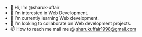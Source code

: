 - 👋 Hi, I’m @sharuk-uffair
- 👀 I’m interested in Web Development.
- 🌱 I’m currently learning Web development.
- 💞️ I’m looking to collaborate on Web development projects.
- 📫 How to reach me mail me @ sharukuffair1998@gmail.com

<!---
sharuk-uffair/sharuk-uffair is a ✨ special ✨ repository because its `README.md` (this file) appears on your GitHub profile.
You can click the Preview link to take a look at your changes.
--->
